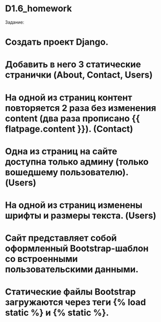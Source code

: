 # D1.6_homework
Задание:
# Создать проект Django.
# Добавить в него 3 статические странички (About, Contact, Users)
# На одной из страниц контент повторяется 2 раза без изменения content (два раза прописано {{ flatpage.content }}). (Contact)
# Одна из страниц на сайте доступна только админу (только вошедшему пользователю). (Users)
# На одной из страниц изменены шрифты и размеры текста. (Users)
# Сайт представляет собой оформленный Bootstrap-шаблон со встроенными пользовательскими данными.
# Статические файлы Bootstrap загружаются через теги {% load static %} и {% static %}.
